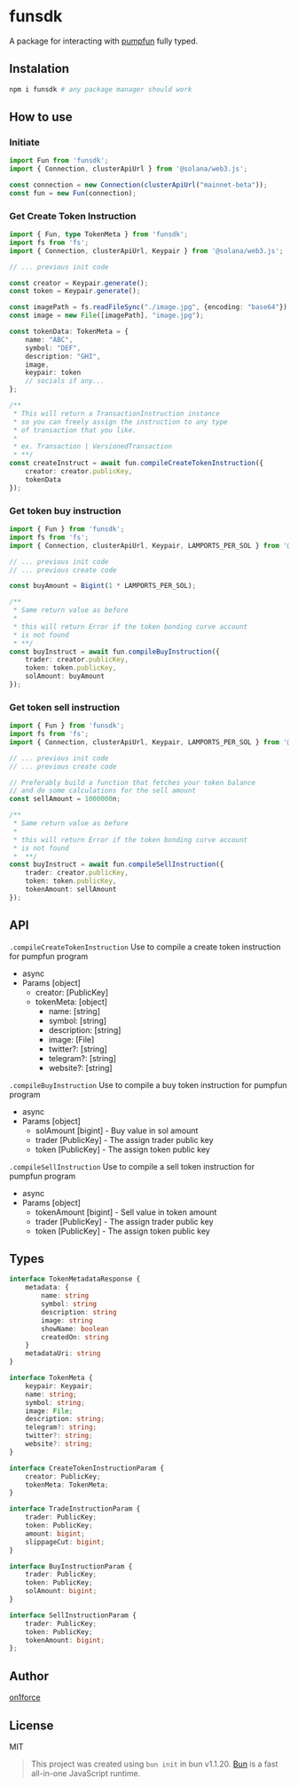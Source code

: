 # funsdk

A package for interacting with [pumpfun](https://pump.fun) fully typed.

## Instalation

```bash
npm i funsdk # any package manager should work
```

## How to use

### Initiate

```ts
import Fun from 'funsdk';
import { Connection, clusterApiUrl } from '@solana/web3.js';

const connection = new Connection(clusterApiUrl("mainnet-beta"));
const fun = new Fun(connection);
```

### Get Create Token Instruction

```ts
import { Fun, type TokenMeta } from 'funsdk';
import fs from 'fs';
import { Connection, clusterApiUrl, Keypair } from '@solana/web3.js';

// ... previous init code

const creator = Keypair.generate();
const token = Keypair.generate();

const imagePath = fs.readFileSync("./image.jpg", {encoding: "base64"});
const image = new File([imagePath], "image.jpg");

const tokenData: TokenMeta = {
    name: "ABC",
    symbol: "DEF",
    description: "GHI",
    image,
    keypair: token
    // socials if any...
};

/** 
 * This will return a TransactionInstruction instance
 * so you can freely assign the instruction to any type
 * of transaction that you like.
 * 
 * ex. Transaction | VersionedTransaction
 * **/
const createInstruct = await fun.compileCreateTokenInstruction({
    creator: creator.publicKey,
    tokenData
});
```

### Get token buy instruction

```ts
import { Fun } from 'funsdk';
import fs from 'fs';
import { Connection, clusterApiUrl, Keypair, LAMPORTS_PER_SOL } from '@solana/web3.js';

// ... previous init code
// ... previous create code

const buyAmount = Bigint(1 * LAMPORTS_PER_SOL);

/** 
 * Same return value as before 
 * 
 * this will return Error if the token bonding curve account
 * is not found
 * **/
const buyInstruct = await fun.compileBuyInstruction({
    trader: creator.publicKey,
    token: token.publicKey,
    solAmount: buyAmount
});
```

### Get token sell instruction

```ts
import { Fun } from 'funsdk';
import fs from 'fs';
import { Connection, clusterApiUrl, Keypair, LAMPORTS_PER_SOL } from '@solana/web3.js';

// ... previous init code
// ... previous create code

// Preferably build a function that fetches your token balance
// and do some calculations for the sell amount
const sellAmount = 1000000n;

/** 
 * Same return value as before
 * 
 * this will return Error if the token bonding curve account
 * is not found
 *  **/
const buyInstruct = await fun.compileSellInstruction({
    trader: creator.publicKey,
    token: token.publicKey,
    tokenAmount: sellAmount
});
```

## API

``.compileCreateTokenInstruction``
Use to compile a create token instruction for pumpfun program

- async
- Params [object]
  - creator: [PublicKey]
  - tokenMeta: [object]
    - name: [string]
    - symbol: [string]
    - description: [string]
    - image: [File]
    - twitter?: [string]
    - telegram?: [string]
    - website?: [string]

``.compileBuyInstruction``
Use to compile a buy token instruction for pumpfun program

- async
- Params [object]
  - solAmount [bigint] - Buy value in sol amount
  - trader [PublicKey] - The assign trader public key
  - token [PublicKey] - The assign token public key

``.compileSellInstruction``
Use to compile a sell token instruction for pumpfun program

- async
- Params [object]
  - tokenAmount [bigint] - Sell value in token amount
  - trader [PublicKey] - The assign trader public key
  - token [PublicKey] - The assign token public key

## Types

```ts
interface TokenMetadataResponse {
    metadata: {
        name: string
        symbol: string
        description: string
        image: string
        showName: boolean
        createdOn: string
    }
    metadataUri: string
}

interface TokenMeta {
    keypair: Keypair;
    name: string;
    symbol: string;
    image: File;
    description: string;
    telegram?: string;
    twitter?: string;
    website?: string;
}

interface CreateTokenInstructionParam {
    creator: PublicKey;
    tokenMeta: TokenMeta;
}

interface TradeInstructionParam {
    trader: PublicKey;
    token: PublicKey;
    amount: bigint;
    slippageCut: bigint;
}

interface BuyInstructionParam {
    trader: PublicKey;
    token: PublicKey;
    solAmount: bigint;
}

interface SellInstructionParam {
    trader: PublicKey;
    token: PublicKey;
    tokenAmount: bigint;
};
```

## Author

[on1force](https://github.com/on1force)

## License

MIT

> This project was created using `bun init` in bun v1.1.20. [Bun](https://bun.sh) is a fast all-in-one JavaScript runtime.

